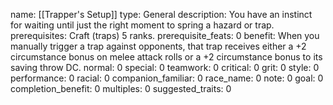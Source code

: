 name: [[Trapper's Setup]]
type: General
description: You have an instinct for waiting until just the right moment to spring a hazard or trap.
prerequisites: Craft (traps) 5 ranks.
prerequisite_feats: 0
benefit: When you manually trigger a trap against opponents, that trap receives either a +2 circumstance bonus on melee attack rolls or a +2 circumstance bonus to its saving throw DC.
normal: 0
special: 0
teamwork: 0
critical: 0
grit: 0
style: 0
performance: 0
racial: 0
companion_familiar: 0
race_name: 0
note: 0
goal: 0
completion_benefit: 0
multiples: 0
suggested_traits: 0
